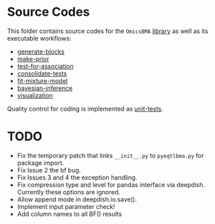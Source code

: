 # Source Codes
This folder contains source codes for the `OmicsBMA` [library](internal) as well as its executable workflows:

*  [generate-blocks](generate-blocks)
*  [make-prior](make-prior)
*  [test-for-association](test-for-association)
*  [consolidate-tests](consolidate-tests)
*  [fit-mixture-model](fit-mixture-model)
*  [bayesian-inference](bayesian-inference)
*  [visualization](visualization)

Quality control for coding is implemented as [unit-tests](unit-tests).

# TODO
*  Fix the temporary patch that links `__init__.py` to `pyeqtlbma.py` for package import.
*  Fix Issue 2 the bf bug.
*  Fix Issues 3 and 4 the exception handling.
*  Fix compression type and level for pandas interface via deepdish. Currently these options are ignored.
*  Allow append mode in deepdish.io.save().
*  Implement input parameter check!
*  Add column names to all BF() results
